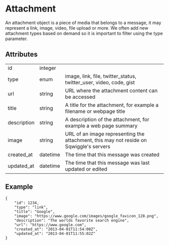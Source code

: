 # Attachment
An attachment object is a piece of media that belongs to a message, it may represent a link, image, video, file upload or more. We often add new attachment types based on demand so it is important to filter using the type parameter.

## Attributes
<table>
    <tr>
        <td>id</td>
        <td>integer</td>
        <td></td>
    </tr>
    <tr>
        <td>type</td>
        <td>enum</td>
        <td>image, link, file, twitter_status, twitter_user, video, code, gist</td>
    </tr>
    <tr>
        <td>url</td>
        <td>string</td>
        <td>URL where the attachment content can be accessed</td>
    </tr>
    <tr>
        <td>title</td>
        <td>string</td>
        <td>A title for the attachment, for example a filename or webpage title</td>
    </tr>
    <tr>
        <td>description</td>
        <td>string</td>
        <td>A description of the attachment, for example a web page summary</td>
    </tr>
    <tr>
        <td>image</td>
        <td>string</td>
        <td>URL of an image representing the attachment, this may not reside on Sqwiggle's servers</td>
    </tr>
    <tr>
        <td>created_at</td>
        <td>datetime</td>
        <td>The time that this message was created</td>
    </tr>
    <tr>
        <td>updated_at</td>
        <td>datetime</td>
        <td>The time that this message was last updated or edited</td>
    </tr>
</table>


## Example

    {
        "id": 1234,
        "type": "link",
        "title": "Google",
        "image": "https://www.google.com/images/google_favicon_128.png",
        "description": "The worlds favorite search engine",
        "url": "https://www.google.com",
        "created_at": "2013-04-01T11:54:00Z",
        "updated_at": "2013-04-01T11:55:02Z"
    }
